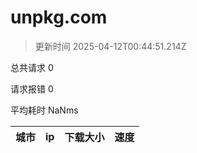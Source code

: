 
  # unpkg.com

  > 更新时间 2025-04-12T00:44:51.214Z
  
  总共请求 0

  请求报错 0

  平均耗时 NaNms

|城市|ip|下载大小|速度|
|-----|----------|---|---|

  